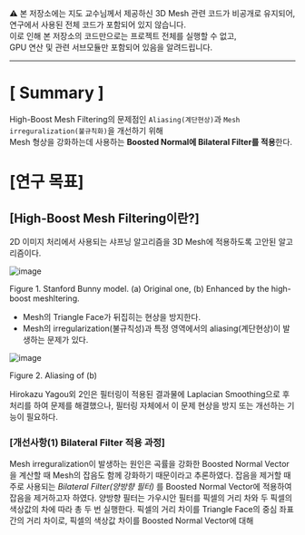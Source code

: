 ⚠️ 본 저장소에는 지도 교수님께서 제공하신 3D Mesh 관련 코드가 비공개로 유지되어,<br> 
연구에서 사용된 전체 코드가 포함되어 있지 않습니다. <br>
이로 인해 본 저장소의 코드만으로는 프로젝트 전체를 실행할 수 없고,<br>
GPU 연산 및 관련 서브모듈만 포함되어 있음을 알려드립니다. <br>
<hr>

# [ Summary ]
High-Boost Mesh Filtering의 문제점인 `Aliasing(계단현상)`과 `Mesh irreguralization(불규칙화)`을 개선하기 위해<br>
Mesh 형상을 강화하는데 사용하는 **Boosted Normal에 Bilateral Filter를 적용**한다.<br>

# [연구 목표]
## [High-Boost Mesh Filtering이란?]
2D 이미지 처리에서 사용되는 샤프닝 알고리즘을 3D Mesh에 적용하도록 고안된 알고리즘이다.

![image](https://github.com/user-attachments/assets/05d91462-293f-40a4-a6bc-1d137d11596b)

Figure 1. Stanford Bunny model. (a) Original one, (b) Enhanced by the high-boost meshltering.
- Mesh의 Triangle Face가 뒤집히는 현상을 방지한다. 
- Mesh의 irregularization(불규칙성)과 특정 영역에서의 aliasing(계단현상)이 발생하는 문제가 있다.
  
![image](https://github.com/user-attachments/assets/52f73b46-8d07-43f4-a8a7-14b92126bc1f)

Figure 2. Aliasing of (b)

Hirokazu Yagou외 2인은 필터링이 적용된 결과물에 Laplacian Smoothing으로 후처리를 하여 문제를 해결했으나, 필터링 자체에서 이 문제 현상을 방지 또는 개선하는 기능이 필요하다.



### [개선사항(1) Bilateral Filter 적용 과정]
Mesh irreguralization이 발생하는 원인은 곡률을 강화한 Boosted Normal Vector을 계산할 때 Mesh의 잡음도 함께 강화하기 때문이라고 추론하였다.
잡음을 제거할 때 주로 사용되는  _Bilateral Filter(양방향 필터)_ 를 Boosted Normal Vector에 적용하여 잡음을 제거하고자 하였다. 
양방향 필터는 가우시안 필터를 픽셀의 거리 차와 두 픽셀의 색상값의 차에 따라 총 두 번 실행한다.
픽셀의 거리 차이를 Triangle Face의 중심 좌표 간의 거리 차이로, 픽셀의 색상값 차이를 Boosted Normal Vector에 대해 
